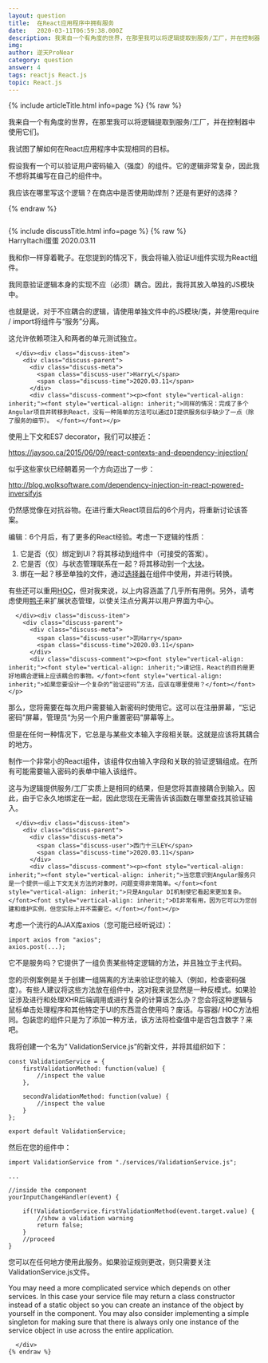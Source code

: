 ```yaml
---
layout: question
title:  在React应用程序中拥有服务
date:   2020-03-11T06:59:38.000Z
description: 我来自一个有角度的世界，在那里我可以将逻辑提取到服务/工厂，并在控制器中使用它们。我试图了解如何在React应用程序中实现相同的目标。假设我有一个...
img: 
author: 逆天ProNear
category: question
answer: 4
tags: reactjs React.js
topic: React.js
---
```

<div class="article-root">
  <div class="article">
    {% include articleTitle.html info=page %}
    {% raw %}
    <div class="article-content"><p><font style="vertical-align: inherit;"><font style="vertical-align: inherit;">我来自一个有角度的世界，在那里我可以将逻辑提取到服务/工厂，并在控制器中使用它们。</font></font></p>

<p><font style="vertical-align: inherit;"><font style="vertical-align: inherit;">我试图了解如何在React应用程序中实现相同的目标。</font></font></p>

<p><font style="vertical-align: inherit;"><font style="vertical-align: inherit;">假设我有一个可以验证用户密码输入（强度）的组件。</font><font style="vertical-align: inherit;">它的逻辑非常复杂，因此我不想将其编写在自己的组件中。</font></font></p>

<p><font style="vertical-align: inherit;"><font style="vertical-align: inherit;">我应该在哪里写这个逻辑？</font><font style="vertical-align: inherit;">在商店中是否使用助焊剂？</font><font style="vertical-align: inherit;">还是有更好的选择？</font></font></p></div>
    {% endraw %}
  </div>
  <p style="height: 0;width:0;overflow: hidden;"> 第702篇《在React应用程序中拥有服务》来自Winter(https://github.com/aiyld/aiyld.github.io)的站点</p>
  <div class="discuss-wrapper">
    {% include discussTitle.html info=page %}
    {% raw %}
    <div class="discuss-item">
        <div class="discuss-parent">
          <div class="discuss-meta">
            <span class="discuss-user">HarryItachi蛋蛋</span>
            <span class="discuss-time">2020.03.11</span>
          </div>
          <div class="discuss-comment"><p><font style="vertical-align: inherit;"><font style="vertical-align: inherit;">我和你一样穿着靴子。</font><font style="vertical-align: inherit;">在您提到的情况下，我会将输入验证UI组件实现为React组件。</font></font></p>

<p><font style="vertical-align: inherit;"><font style="vertical-align: inherit;">我同意验证逻辑本身的实现不应（必须）耦合。</font><font style="vertical-align: inherit;">因此，我将其放入单独的JS模块中。</font></font></p>

<p><font style="vertical-align: inherit;"><font style="vertical-align: inherit;">也就是说，对于不应耦合的逻辑，请使用单独文件中的JS模块/类，并使用require / import将组件与“服务”分离。</font></font></p>

<p><font style="vertical-align: inherit;"><font style="vertical-align: inherit;">这允许依赖项注入和两者的单元测试独立。</font></font></p></div>
        </div>
        
      </div><div class="discuss-item">
        <div class="discuss-parent">
          <div class="discuss-meta">
            <span class="discuss-user">HarryL</span>
            <span class="discuss-time">2020.03.11</span>
          </div>
          <div class="discuss-comment"><p><font style="vertical-align: inherit;"><font style="vertical-align: inherit;">同样的情况：完成了多个Angular项目并转移到React，没有一种简单的方法可以通过DI提供服务似乎缺少了一点（除了服务的细节）。 </font></font></p>

<p><font style="vertical-align: inherit;"><font style="vertical-align: inherit;">使用上下文和ES7 decorator，我们可以接近：</font></font></p>

<p><a href="https://jaysoo.ca/2015/06/09/react-contexts-and-dependency-injection/" rel="noreferrer"><font style="vertical-align: inherit;"><font style="vertical-align: inherit;">https://jaysoo.ca/2015/06/09/react-contexts-and-dependency-injection/</font></font></a></p>

<p><font style="vertical-align: inherit;"><font style="vertical-align: inherit;">似乎这些家伙已经朝着另一个方向迈出了一步：</font></font></p>

<p><a href="http://blog.wolksoftware.com/dependency-injection-in-react-powered-inversifyjs" rel="noreferrer"><font style="vertical-align: inherit;"><font style="vertical-align: inherit;">http://blog.wolksoftware.com/dependency-injection-in-react-powered-inversifyjs</font></font></a></p>

<p><font style="vertical-align: inherit;"><font style="vertical-align: inherit;">仍然感觉像在对抗谷物。</font><font style="vertical-align: inherit;">在进行重大React项目后的6个月内，将重新讨论该答案。</font></font></p>

<p><font style="vertical-align: inherit;"><font style="vertical-align: inherit;">编辑：6个月后，有了更多的React经验。</font><font style="vertical-align: inherit;">考虑一下逻辑的性质：</font></font></p>

<ol>
<li><font style="vertical-align: inherit;"><font style="vertical-align: inherit;">它是否（仅）绑定到UI？</font><font style="vertical-align: inherit;">将其移动到组件中（可接受的答案）。</font></font></li>
<li><font style="vertical-align: inherit;"><font style="vertical-align: inherit;">它是否（仅）与状态管理联系在一起？</font><font style="vertical-align: inherit;">将其移动到一个</font></font><a href="https://github.com/gaearon/redux-thunk" rel="noreferrer"><font style="vertical-align: inherit;"><font style="vertical-align: inherit;">大块</font></font></a><font style="vertical-align: inherit;"><font style="vertical-align: inherit;">。</font></font></li>
<li><font style="vertical-align: inherit;"><font style="vertical-align: inherit;">绑在一起？</font><font style="vertical-align: inherit;">移至单独的文件，通过</font></font><a href="https://github.com/reactjs/reselect" rel="noreferrer"><font style="vertical-align: inherit;"><font style="vertical-align: inherit;">选择器</font></font></a><font style="vertical-align: inherit;"><font style="vertical-align: inherit;">在组件中使用，</font><font style="vertical-align: inherit;">并进行转换。</font></font></li>
</ol>

<p><font style="vertical-align: inherit;"><font style="vertical-align: inherit;">有些还可以</font><font style="vertical-align: inherit;">重用</font></font><a href="https://reactjs.org/docs/higher-order-components.html" rel="noreferrer"><font style="vertical-align: inherit;"><font style="vertical-align: inherit;">HOC</font></font></a><font style="vertical-align: inherit;"><font style="vertical-align: inherit;">，但对我来说，以上内容涵盖了几乎所有用例。</font><font style="vertical-align: inherit;">另外，请考虑使用</font></font><a href="https://github.com/erikras/ducks-modular-redux" rel="noreferrer"><font style="vertical-align: inherit;"><font style="vertical-align: inherit;">鸭子</font></font></a><font style="vertical-align: inherit;"><font style="vertical-align: inherit;">来</font><font style="vertical-align: inherit;">扩展状态管理，</font><font style="vertical-align: inherit;">以使关注点分离并以用户界面为中心。</font></font></p></div>
        </div>
        
      </div><div class="discuss-item">
        <div class="discuss-parent">
          <div class="discuss-meta">
            <span class="discuss-user">凯Harry</span>
            <span class="discuss-time">2020.03.11</span>
          </div>
          <div class="discuss-comment"><p><font style="vertical-align: inherit;"><font style="vertical-align: inherit;">请记住，React的目的是更好地耦合逻辑上应该耦合的事物。</font><font style="vertical-align: inherit;">如果您要设计一个复杂的“验证密码”方法，应该在哪里使用？</font></font></p>

<p><font style="vertical-align: inherit;"><font style="vertical-align: inherit;">那么，您将需要在每次用户需要输入新密码时使用它。</font><font style="vertical-align: inherit;">这可以在注册屏幕，“忘记密码”屏幕，管理员“为另一个用户重置密码”屏幕等上。</font></font></p>

<p><font style="vertical-align: inherit;"><font style="vertical-align: inherit;">但是在任何一种情况下，它总是与某些文本输入字段相关联。</font><font style="vertical-align: inherit;">这就是应该将其耦合的地方。</font></font></p>

<p><font style="vertical-align: inherit;"><font style="vertical-align: inherit;">制作一个非常小的React组件，该组件仅由输入字段和关联的验证逻辑组成。</font><font style="vertical-align: inherit;">在所有可能需要输入密码的表单中输入该组件。</font></font></p>

<p><font style="vertical-align: inherit;"><font style="vertical-align: inherit;">这与为逻辑提供服务/工厂实质上是相同的结果，但是您将其直接耦合到输入。</font><font style="vertical-align: inherit;">因此，由于它永久地绑定在一起，因此您现在无需告诉该函数在哪里查找其验证输入。</font></font></p></div>
        </div>
        
      </div><div class="discuss-item">
        <div class="discuss-parent">
          <div class="discuss-meta">
            <span class="discuss-user">西门十三LEY</span>
            <span class="discuss-time">2020.03.11</span>
          </div>
          <div class="discuss-comment"><p><font style="vertical-align: inherit;"><font style="vertical-align: inherit;">当您意识到Angular服务只是一个提供一组上下文无关方法的对象时，问题变得非常简单。</font><font style="vertical-align: inherit;">只是Angular DI机制使它看起来更加复杂。</font><font style="vertical-align: inherit;">DI非常有用，因为它可以为您创建和维护实例，但您实际上并不需要它。</font></font></p>

<p><font style="vertical-align: inherit;"><font style="vertical-align: inherit;">考虑一个流行的AJAX库axios（您可能已经听说过）：</font></font></p>

<pre><code>import axios from "axios";<font></font>
axios.post(...);<font></font>
</code></pre>

<p><font style="vertical-align: inherit;"><font style="vertical-align: inherit;">它不是服务吗？</font><font style="vertical-align: inherit;">它提供了一组负责某些特定逻辑的方法，并且独立于主代码。</font></font></p>

<p><font style="vertical-align: inherit;"><font style="vertical-align: inherit;">您的示例案例是关于创建一组隔离的方法来验证您的输入（例如，检查密码强度）。</font><font style="vertical-align: inherit;">有些人建议将这些方法放在组件中，这对我来说显然是一种反模式。</font><font style="vertical-align: inherit;">如果验证涉及进行和处理XHR后端调用或进行复杂的计算该怎么办？</font><font style="vertical-align: inherit;">您会将这种逻辑与鼠标单击处理程序和其他特定于UI的东西混合使用吗？</font><font style="vertical-align: inherit;">废话。</font><font style="vertical-align: inherit;">与容器/ HOC方法相同。</font><font style="vertical-align: inherit;">包装您的组件只是为了添加一种方法，该方法将检查值中是否包含数字？</font><font style="vertical-align: inherit;">来吧。</font></font></p>

<p><font style="vertical-align: inherit;"><font style="vertical-align: inherit;">我将创建一个名为“ ValidationService.js”的新文件，并将其组织如下：</font></font></p>

<pre><code>const ValidationService = {<font></font>
    firstValidationMethod: function(value) {<font></font>
        //inspect the value<font></font>
    },<font></font>
<font></font>
    secondValidationMethod: function(value) {<font></font>
        //inspect the value<font></font>
    }<font></font>
};<font></font>
<font></font>
export default ValidationService;<font></font>
</code></pre>

<p><font style="vertical-align: inherit;"><font style="vertical-align: inherit;">然后在您的组件中：</font></font></p>

<pre><code>import ValidationService from "./services/ValidationService.js";<font></font>
<font></font>
...<font></font>
<font></font>
//inside the component<font></font>
yourInputChangeHandler(event) {<font></font>
<font></font>
    if(!ValidationService.firstValidationMethod(event.target.value) {<font></font>
        //show a validation warning<font></font>
        return false;<font></font>
    }<font></font>
    //proceed<font></font>
}<font></font>
</code></pre>

<p><font style="vertical-align: inherit;"><font style="vertical-align: inherit;">您可以在任何地方使用此服务。</font><font style="vertical-align: inherit;">如果验证规则更改，则只需要关注ValidationService.js文件。</font></font></p>

<p>You may need a more complicated service which depends on other services. In this case your service file may return a class constructor instead of a static object so you can create an instance of the object by yourself in the component. You may also consider implementing a simple singleton for making sure that there is always only one instance of the service object in use across the entire application.</p></div>
        </div>
        
      </div>
    {% endraw %}
  </div>
<div>
